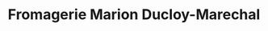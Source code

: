 ---
title: "Fromagerie Marion Ducloy-Marechal"
url: /coulogne/fromagerie-marion-ducloy-marechal/
shop: Käse
---